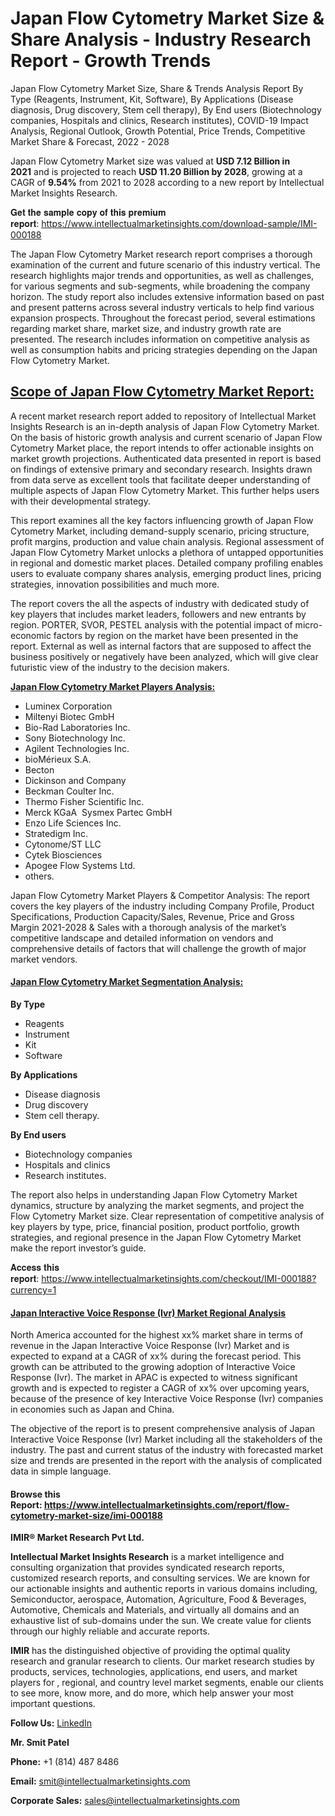 <h1>Japan Flow Cytometry Market Size &amp; Share Analysis - Industry Research Report - Growth Trends</h1>
<p>Japan Flow Cytometry Market Size, Share &amp; Trends Analysis Report By Type (Reagents, Instrument, Kit, Software), By Applications (Disease diagnosis, Drug discovery, Stem cell therapy), By End users (Biotechnology companies, Hospitals and clinics, Research institutes), COVID-19 Impact Analysis, Regional Outlook, Growth Potential, Price Trends, Competitive Market Share &amp; Forecast, 2022 - 2028</p>
<p>Japan Flow Cytometry Market size was valued at&nbsp;<strong>USD 7.12 Billion in 2021</strong>&nbsp;and is projected to reach&nbsp;<strong>USD 11.20 Billion by 2028</strong>, growing at a CAGR of&nbsp;<strong>9.54%</strong>&nbsp;from 2021 to 2028 according to a new report by Intellectual Market Insights Research.</p>
<p>𝐆𝐞𝐭 𝐭𝐡𝐞 𝐬𝐚𝐦𝐩𝐥𝐞 𝐜𝐨𝐩𝐲 𝐨𝐟 𝐭𝐡𝐢𝐬 𝐩𝐫𝐞𝐦𝐢𝐮𝐦 𝐫𝐞𝐩𝐨𝐫𝐭:&nbsp;<a href="https://www.intellectualmarketinsights.com/download-sample/IMI-000188">https://www.intellectualmarketinsights.com/download-sample/IMI-000188</a>&nbsp;</p>
<p>The Japan Flow Cytometry Market research report comprises a thorough examination of the current and future scenario of this industry vertical. The research highlights major trends and opportunities, as well as challenges, for various segments and sub-segments, while broadening the company horizon. The study report also includes extensive information based on past and present patterns across several industry verticals to help find various expansion prospects. Throughout the forecast period, several estimations regarding market share, market size, and industry growth rate are presented. The research includes information on competitive analysis as well as consumption habits and pricing strategies depending on the Japan Flow Cytometry Market.</p>
<h2><u>Scope of Japan Flow Cytometry Market Report:</u></h2>
<p>A recent market research report added to repository of Intellectual Market Insights Research is an in-depth analysis of Japan Flow Cytometry Market. On the basis of historic growth analysis and current scenario of Japan Flow Cytometry Market place, the report intends to offer actionable insights on market growth projections. Authenticated data presented in report is based on findings of extensive primary and secondary research. Insights drawn from data serve as excellent tools that facilitate deeper understanding of multiple aspects of Japan Flow Cytometry Market. This further helps users with their developmental strategy.</p>
<p>This report examines all the key factors influencing growth of Japan Flow Cytometry Market, including demand-supply scenario, pricing structure, profit margins, production and value chain analysis. Regional assessment of Japan Flow Cytometry Market unlocks a plethora of untapped opportunities in regional and domestic market places. Detailed company profiling enables users to evaluate company shares analysis, emerging product lines, pricing strategies, innovation possibilities and much more.</p>
<p>The report covers the all the aspects of industry with dedicated study of key players that includes market leaders, followers and new entrants by region. PORTER, SVOR, PESTEL analysis with the potential impact of micro-economic factors by region on the market have been presented in the report. External as well as internal factors that are supposed to affect the business positively or negatively have been analyzed, which will give clear futuristic view of the industry to the decision makers.</p>
<p><strong><u>Japan Flow Cytometry Market Players Analysis:</u></strong></p>
<ul>
<li>Luminex Corporation &nbsp;</li>
<li>Miltenyi Biotec GmbH &nbsp;</li>
<li>Bio-Rad Laboratories Inc.</li>
<li>Sony Biotechnology Inc.</li>
<li>Agilent Technologies Inc. &nbsp;</li>
<li>bioM&eacute;rieux S.A.</li>
<li>Becton</li>
<li>Dickinson and Company</li>
<li>Beckman Coulter Inc. &nbsp;</li>
<li>Thermo Fisher Scientific Inc. &nbsp;</li>
<li>Merck KGaA &nbsp;Sysmex Partec GmbH</li>
<li>Enzo Life Sciences Inc.</li>
<li>Stratedigm Inc. &nbsp;</li>
<li>Cytonome/ST LLC &nbsp;</li>
<li>Cytek Biosciences &nbsp;</li>
<li>Apogee Flow Systems Ltd.</li>
<li>others.</li>
</ul>
<p>Japan Flow Cytometry Market Players &amp; Competitor Analysis: The report covers the key players of the industry including Company Profile, Product Specifications, Production Capacity/Sales, Revenue, Price and Gross Margin 2021-2028 &amp; Sales with a thorough analysis of the market&rsquo;s competitive landscape and detailed information on vendors and comprehensive details of factors that will challenge the growth of major market vendors.</p>
<h4><strong><u>Japan Flow Cytometry Market Segmentation Analysis:</u></strong></h4>
<p><strong>By Type</strong></p>
<ul>
<li>Reagents</li>
<li>Instrument</li>
<li>Kit</li>
<li>Software</li>
</ul>
<p><strong>By Applications</strong></p>
<ul>
<li>Disease diagnosis</li>
<li>Drug discovery</li>
<li>Stem cell therapy.</li>
</ul>
<p><strong>By End users</strong></p>
<ul>
<li>Biotechnology companies</li>
<li>Hospitals and clinics</li>
<li>Research institutes.</li>
</ul>
<p>The report also helps in understanding Japan Flow Cytometry Market dynamics, structure by analyzing the market segments, and project the Flow Cytometry&nbsp;Market size. Clear representation of competitive analysis of key players by type, price, financial position, product portfolio, growth strategies, and regional presence in the Japan Flow Cytometry Market make the report investor&rsquo;s guide.</p>
<p>𝐀𝐜𝐜𝐞𝐬𝐬 𝐭𝐡𝐢𝐬 𝐫𝐞𝐩𝐨𝐫𝐭:&nbsp;<a href="https://www.intellectualmarketinsights.com/checkout/IMI-000188?currency=1">https://www.intellectualmarketinsights.com/checkout/IMI-000188?currency=1</a>&nbsp;</p>
<h4><strong><u> Japan Interactive Voice Response (Ivr) Market Regional Analysis</u></strong></h4>
<p>North America accounted for the highest xx% market share in terms of revenue in the Japan Interactive Voice Response (Ivr) Market and is expected to expand at a CAGR of xx% during the forecast period. This growth can be attributed to the growing adoption of Interactive Voice Response (Ivr). The market in APAC is expected to witness significant growth and is expected to register a CAGR of xx% over upcoming years, because of the presence of key Interactive Voice Response (Ivr) companies in economies such as Japan and China.</p>
<p>The objective of the report is to present comprehensive analysis of Japan Interactive Voice Response (Ivr) Market including all the stakeholders of the industry. The past and current status of the industry with forecasted market size and trends are presented in the report with the analysis of complicated data in simple language.</p>
<h4><strong>Browse this Report:&nbsp;<a href="https://www.intellectualmarketinsights.com/report/flow-cytometry-market-size/imi-000188">https://www.intellectualmarketinsights.com/report/flow-cytometry-market-size/imi-000188</a>&nbsp;</strong></h4>
<p><strong>IMIR&reg; Market Research Pvt Ltd.</strong></p>
<p><strong>Intellectual Market Insights Research</strong> is a market intelligence and consulting organization that provides syndicated research reports, customized research reports, and consulting services. We are known for our actionable insights and authentic reports in various domains including, Semiconductor, aerospace, Automation, Agriculture, Food &amp; Beverages, Automotive, Chemicals and Materials, and virtually all domains and an exhaustive list of sub-domains under the sun. We create value for clients through our highly reliable and accurate reports.</p>
<p><strong>IMIR</strong> has the distinguished objective of providing the optimal quality research and granular research to clients. Our market research studies by products, services, technologies, applications, end users, and market players for , regional, and country level market segments, enable our clients to see more, know more, and do more, which help answer your most important questions.</p>
<p><strong>Follow Us:</strong> <a href="https://www.linkedin.com/company/imir-marketresearch/">LinkedIn</a></p>
<p><strong>Mr. Smit Patel</strong></p>
<p><strong>Phone:</strong> +1 (814) 487 8486</p>
<p><strong>Email:</strong> <a href="mailto:smit@intellectualmarketinsights.com">smit@intellectualmarketinsights.com</a></p>
<p><strong>Corporate Sales:</strong> <a href="mailto:sales@intellectualmarketinsights.com">sales@intellectualmarketinsights.com</a></p>
<div>&nbsp;</div>
